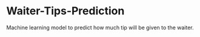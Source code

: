 # Waiter-Tips-Prediction
Machine learning model to predict how much tip will be given to the waiter.
